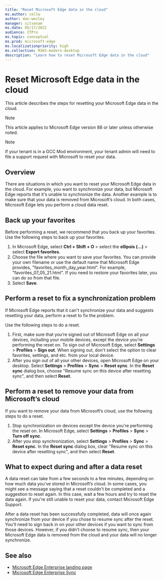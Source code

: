 ```yaml
---
title: "Reset Microsoft Edge data in the cloud"
ms.author: collw
author: dan-wesley
manager: silvanam
ms.date: 05/17/2022
audience: ITPro
ms.topic: conceptual
ms.prod: microsoft-edge
ms.localizationpriority: high
ms.collection: M365-modern-desktop
description: "Learn how to reset Microsoft Edge data in the cloud"
---
```


# Reset Microsoft Edge data in the cloud

This article describes the steps for resetting your Microsoft Edge data in the cloud.

> [!NOTE]
> This article applies to Microsoft Edge version 88 or later unless otherwise noted.

> [!NOTE]
> If your tenant is in a GCC Mod environment, your tenant admin will need to file a support request with Microsoft to reset your data.

## Overview

There are situations in which you want to reset your Microsoft Edge data in the cloud. For example, you want to synchronize your data, but Microsoft Edge reports that it's unable to synchronize the data. Another example is to make sure that your data is removed from Microsoft’s cloud. In both cases, Microsoft Edge lets you perform a cloud data reset.

## Back up your favorites

Before performing a reset, we recommend that you back up your favorites. Use the following steps to back up your favorites.

1. In Microsoft Edge, select **Ctrl + Shift + O** > select the **ellipsis (...)** > select **Export favorites**.
2. Choose the file where you want to save your favorites. You can provide your own filename or use the default name that Microsoft Edge provides, "favorites_month_day_year.html". For example, "favorites_07_05_21.html". If you need to restore your favorites later, you can do so from that file.
3. Select **Save**.

## Perform a reset to fix a synchronization problem

If Microsoft Edge reports that it can't synchronize your data and suggests resetting your data, perform a reset to fix the problem.

Use the following steps to do a reset.

1. First, make sure that you’re signed out of Microsoft Edge on all your devices, including your mobile devices, except the device you're performing the reset on. To sign out of Microsoft Edge, select **Settings** > **Profiles** > **Sign out**. When signing out, don't select the option to clear favorites, settings, and etc. from your local device.
2. After you sign out of all your other devices, open Microsoft Edge on your desktop. Select **Settings** > **Profiles** > **Sync** > **Reset sync**. In the **Reset sync** dialog box, choose "Resume sync on this device after resetting sync", and then select **Reset**.

## Perform a reset to remove your data from Microsoft’s cloud

If you want to remove your data from Microsoft’s cloud, use the following steps to do a reset.

1. Stop synchronization on devices except the device you're performing the reset on. In Microsoft Edge, select **Settings** > **Profiles** > **Sync** > **Turn off sync**.  
2. After you stop synchronization, select **Settings** > **Profiles** > **Sync** > **Reset sync**. In the **Reset sync** dialog box, clear "Resume sync on this device after resetting sync", and then select **Reset**.

## What to expect during and after a data reset

A data reset can take from a few seconds to a few minutes, depending on how much data you've stored in Microsoft’s cloud. In some cases, you might see a message saying that a reset couldn't be completed and a suggestion to reset again. In this case, wait a few hours and try to reset the data again. If you're still unable to reset your data, contact Microsoft Edge Support.

After a data reset has been successfully completed, data will once again synchronize from your device if you chose to resume sync after the reset. You'll need to sign back in on your other devices if you want to sync from those devices. However, if you didn’t choose to resume sync, then your Microsoft Edge data is removed from the cloud and your data will no longer synchronize.

## See also

- [Microsoft Edge Enterprise landing page](https://aka.ms/EdgeEnterprise)
- [Microsoft Edge Enterprise Sync](microsoft-edge-enterprise-sync.md)
